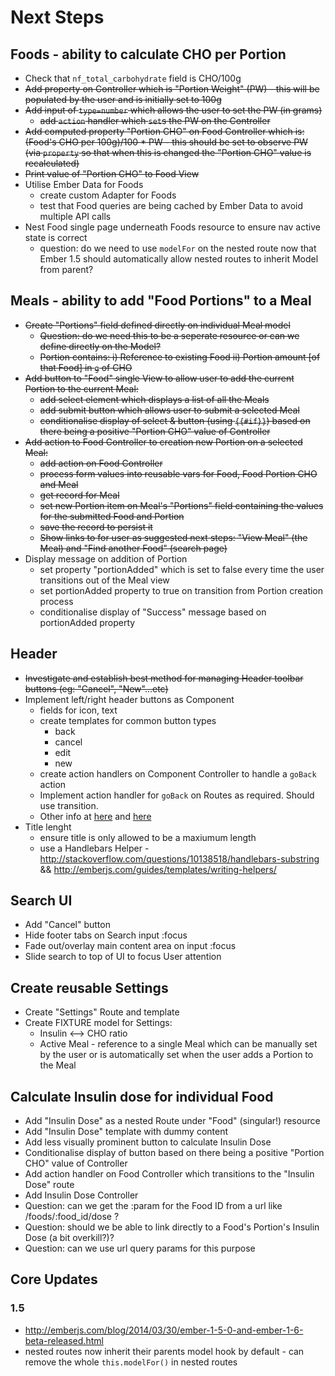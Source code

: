 # Next Steps

## Foods - ability to calculate CHO per Portion

* Check that `nf_total_carbohydrate` field is CHO/100g
* ~~Add property on Controller which is "Portion Weight" (PW) - this will be populated by the user and is initially set to 100g~~
* ~~Add input of `type=number` which allows the user to set the PW (in grams)~~
  * ~~add `action` handler which `set`s the PW on the Controller~~
* ~~Add computed property "Portion CHO" on Food Controller which is: (Food's CHO per 100g)/100 * PW - this should be set to observe PW (via `property` so that when this is changed the "Portion CHO" value is recalculated)~~
* ~~Print value of "Portion CHO" to Food View~~
* Utilise Ember Data for Foods
  * create custom Adapter for Foods 
  * test that Food queries are being cached by Ember Data to avoid multiple API calls
* Nest Food single page underneath Foods resource to ensure nav active state is correct
  * question: do we need to use `modelFor` on the nested route now that Ember 1.5 should automatically allow nested routes to inherit Model from parent?

## Meals - ability to add "Food Portions" to a Meal

* ~~Create "Portions" field defined directly on individual Meal model~~
  * ~~Question: do we need this to be a seperate resource or can we define directly on the Model?~~
  * ~~Portion contains: i) Reference to existing Food ii) Portion amount [of that Food] in `g` of CHO~~
* ~~Add button to "Food" single View to allow user to add the current Portion to the current Meal:~~
  * ~~add select element which displays a list of all the Meals~~
  * ~~add submit button which allows user to submit a selected Meal~~
  * ~~conditionalise display of select & button (using `{{#if}}`) based on there being a positive "Portion CHO" value of Controller~~
* ~~Add action to Food Controller to creation new Portion on a selected Meal:~~
  * ~~add action on Food Controller~~
  * ~~process form values into reusable vars for Food, Food Portion CHO and Meal~~
  * ~~get record for Meal~~
  * ~~set new Portion item on Meal's "Portions" field containing the values for the submitted Food and Portion~~
  * ~~save the record to persist it~~
  * ~~Show links to for user as suggested next steps: "View Meal" (the Meal) and "Find another Food" (search page)~~
* Display message on addition of Portion
  * set property "portionAdded" which is set to false every time the user transitions out of the Meal view
  * set portionAdded property to true on transition from Portion creation process
  * conditionalise display of "Success" message based on portionAdded property


## Header
* ~~Investigate and establish best method for managing Header toolbar buttons (eg: "Cancel", "New"...etc)~~
* Implement left/right header buttons as Component
  * fields for icon, text
  * create templates for common button types
    * back
    * cancel
    * edit
    * new
  * create action handlers on Component Controller to handle a `goBack` action
  * Implement action handler for `goBack` on Routes as required. Should use transition.
  * Other info at [here](http://stackoverflow.com/questions/20228464/implementing-a-conditional-back-button-in-ember-js) and [here](http://emberjs.com/api/classes/Ember.HistoryLocation.html)
* Title lenght
  * ensure title is only allowed to be a maxiumum length
  * use a Handlebars Helper - http://stackoverflow.com/questions/10138518/handlebars-substring && http://emberjs.com/guides/templates/writing-helpers/


## Search UI
* Add "Cancel" button
* Hide footer tabs on Search input :focus
* Fade out/overlay main content area on input :focus
* Slide search to top of UI to focus User attention





## Create reusable Settings

* Create "Settings" Route and template
* Create FIXTURE model for Settings:
  * Insulin <--> CHO ratio
  * Active Meal - reference to a single Meal which can be manually set by the user or is automatically set when the user adds a Portion to the Meal

## Calculate Insulin dose for individual Food

* Add "Insulin Dose" as a nested Route under "Food" (singular!) resource
* Add "Insulin Dose" template with dummy content
* Add less visually prominent button to calculate Insulin Dose
* Conditionalise display of button based on there being a positive "Portion CHO" value of Controller
* Add action handler on Food Controller which transitions to the "Insulin Dose" route
* Add Insulin Dose Controller
* Question: can we get the :param for the Food ID from a url like /foods/:food_id/dose ?
* Question: should we be able to link directly to a Food's Portion's Insulin Dose (a bit overkill?)?
* Question: can we use url query params for this purpose


## Core Updates

### 1.5
* http://emberjs.com/blog/2014/03/30/ember-1-5-0-and-ember-1-6-beta-released.html
* nested routes now inherit their parents model hook by default - can remove the whole `this.modelFor()` in nested routes